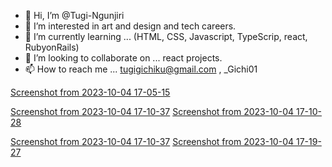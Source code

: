 - 👋 Hi, I’m @Tugi-Ngunjiri
- 👀 I’m interested in  art and design and tech careers.
- 🌱 I’m currently learning ... (HTML, CSS, Javascript, TypeScrip, react, RubyonRails)
- 💞️ I’m looking to collaborate on ... react projects.
- 📫 How to reach me ... tugigichiku@gmail.com , _Gichi01

[Screenshot from 2023-10-04 17-05-15](https://github.com/Tugi-Ngunjiri/Tugi-Ngunjiri/assets/102291617/683e0ead-1af9-4659-950d-0ee79a14337b)

[Screenshot from 2023-10-04 17-10-37](https://github.com/Tugi-Ngunjiri/Tugi-Ngunjiri/assets/102291617/68441caf-506e-4fe2-87aa-d44756b7cc7f)
[Screenshot from 2023-10-04 17-10-28](https://github.com/Tugi-Ngunjiri/Tugi-Ngunjiri/assets/102291617/30ab0dcf-7467-46a8-9b51-f9940d04f4cf)

[Screenshot from 2023-10-04 17-10-37](https://github.com/Tugi-Ngunjiri/Tugi-Ngunjiri/assets/102291617/bdc74e7a-e132-44ba-88b7-80b53051a89f)
[Screenshot from 2023-10-04 17-19-27](https://github.com/Tugi-Ngunjiri/Tugi-Ngunjiri/assets/102291617/8ea1cbf6-1796-4b4f-b7a5-8162b41db3b2)



<!---
Tugi-Ngunjiri/Tugi-Ngunjiri is a ✨!
 special ✨ repository because its `README.md` (this file) appears on your GitHub profile.
You can click the Preview link to take a look at your changes.
--->
